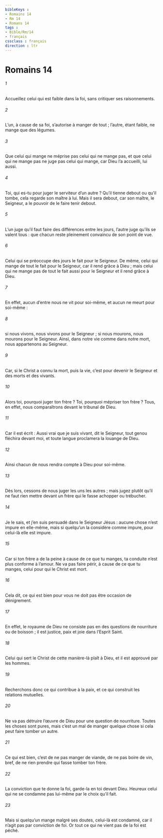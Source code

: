 ```yaml
---
bibleKeys : 
- Romains 14
- Rm 14
- Romans 14
tags : 
- Bible/Rm/14
- français
cssclass : français
direction : ltr
---
```


# Romains 14

###### 1
Accueillez celui qui est faible dans la foi, sans critiquer ses raisonnements.
###### 2
L’un, à cause de sa foi, s’autorise à manger de tout ; l’autre, étant faible, ne mange que des légumes.
###### 3
Que celui qui mange ne méprise pas celui qui ne mange pas, et que celui qui ne mange pas ne juge pas celui qui mange, car Dieu l’a accueilli, lui aussi.
###### 4
Toi, qui es-tu pour juger le serviteur d’un autre ? Qu’il tienne debout ou qu’il tombe, cela regarde son maître à lui. Mais il sera debout, car son maître, le Seigneur, a le pouvoir de le faire tenir debout.
###### 5
L’un juge qu’il faut faire des différences entre les jours, l’autre juge qu’ils se valent tous : que chacun reste pleinement convaincu de son point de vue.
###### 6
Celui qui se préoccupe des jours le fait pour le Seigneur. De même, celui qui mange de tout le fait pour le Seigneur, car il rend grâce à Dieu ; mais celui qui ne mange pas de tout le fait aussi pour le Seigneur et il rend grâce à Dieu.
###### 7
En effet, aucun d’entre nous ne vit pour soi-même, et aucun ne meurt pour soi-même :
###### 8
si nous vivons, nous vivons pour le Seigneur ; si nous mourons, nous mourons pour le Seigneur. Ainsi, dans notre vie comme dans notre mort, nous appartenons au Seigneur.
###### 9
Car, si le Christ a connu la mort, puis la vie, c’est pour devenir le Seigneur et des morts et des vivants.
###### 10
Alors toi, pourquoi juger ton frère ? Toi, pourquoi mépriser ton frère ? Tous, en effet, nous comparaîtrons devant le tribunal de Dieu.
###### 11
Car il est écrit :
Aussi vrai que je suis vivant, dit le Seigneur,
tout genou fléchira devant moi,
et toute langue proclamera la louange de Dieu.
###### 12
Ainsi chacun de nous rendra compte à Dieu pour soi-même.
###### 13
Dès lors, cessons de nous juger les uns les autres ; mais jugez plutôt qu’il ne faut rien mettre devant un frère qui le fasse achopper ou trébucher.
###### 14
Je le sais, et j’en suis persuadé dans le Seigneur Jésus : aucune chose n’est impure en elle-même, mais si quelqu’un la considère comme impure, pour celui-là elle est impure.
###### 15
Car si ton frère a de la peine à cause de ce que tu manges, ta conduite n’est plus conforme à l’amour. Ne va pas faire périr, à cause de ce que tu manges, celui pour qui le Christ est mort.
###### 16
Cela dit, ce qui est bien pour vous ne doit pas être occasion de dénigrement.
###### 17
En effet, le royaume de Dieu ne consiste pas en des questions de nourriture ou de boisson ; il est justice, paix et joie dans l’Esprit Saint.
###### 18
Celui qui sert le Christ de cette manière-là plaît à Dieu, et il est approuvé par les hommes.
###### 19
Recherchons donc ce qui contribue à la paix, et ce qui construit les relations mutuelles.
###### 20
Ne va pas détruire l’œuvre de Dieu pour une question de nourriture. Toutes les choses sont pures, mais c’est un mal de manger quelque chose si cela peut faire tomber un autre.
###### 21
Ce qui est bien, c’est de ne pas manger de viande, de ne pas boire de vin, bref, de ne rien prendre qui fasse tomber ton frère.
###### 22
La conviction que te donne la foi, garde-la en toi devant Dieu. Heureux celui qui ne se condamne pas lui-même par le choix qu’il fait.
###### 23
Mais si quelqu’un mange malgré ses doutes, celui-là est condamné, car il n’agit pas par conviction de foi. Or tout ce qui ne vient pas de la foi est péché.
